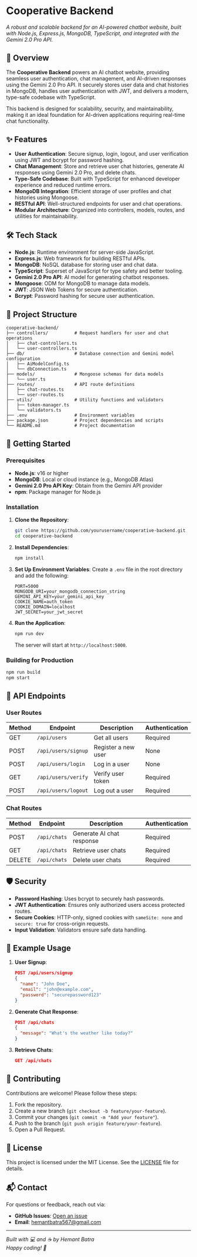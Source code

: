 # Cooperative Backend

*A robust and scalable backend for an AI-powered chatbot website, built with Node.js, Express.js, MongoDB, TypeScript, and integrated with the Gemini 2.0 Pro API.*

## 📖 Overview

The **Cooperative Backend** powers an AI chatbot website, providing seamless user authentication, chat management, and AI-driven responses using the Gemini 2.0 Pro API. It securely stores user data and chat histories in MongoDB, handles user authentication with JWT, and delivers a modern, type-safe codebase with TypeScript.

This backend is designed for scalability, security, and maintainability, making it an ideal foundation for AI-driven applications requiring real-time chat functionality.

## ✨ Features

- **User Authentication**: Secure signup, login, logout, and user verification using JWT and bcrypt for password hashing.
- **Chat Management**: Store and retrieve user chat histories, generate AI responses using Gemini 2.0 Pro, and delete chats.
- **Type-Safe Codebase**: Built with TypeScript for enhanced developer experience and reduced runtime errors.
- **MongoDB Integration**: Efficient storage of user profiles and chat histories using Mongoose.
- **RESTful API**: Well-structured endpoints for user and chat operations.
- **Modular Architecture**: Organized into controllers, models, routes, and utilities for maintainability.

## 🛠️ Tech Stack

- **Node.js**: Runtime environment for server-side JavaScript.
- **Express.js**: Web framework for building RESTful APIs.
- **MongoDB**: NoSQL database for storing user and chat data.
- **TypeScript**: Superset of JavaScript for type safety and better tooling.
- **Gemini 2.0 Pro API**: AI model for generating chatbot responses.
- **Mongoose**: ODM for MongoDB to manage data models.
- **JWT**: JSON Web Tokens for secure authentication.
- **Bcrypt**: Password hashing for secure user authentication.

## 📂 Project Structure

```
cooperative-backend/
├── controllers/          # Request handlers for user and chat operations
│   ├── chat-controllers.ts
│   └── user-controllers.ts
├── db/                   # Database connection and Gemini model configuration
│   ├── AiModelConfig.ts
│   └── dbConnection.ts
├── models/               # Mongoose schemas for data models
│   └── user.ts
├── routes/               # API route definitions
│   ├── chat-routes.ts
│   └── user-routes.ts
├── utils/                # Utility functions and validators
│   ├── token-manager.ts
│   └── validators.ts
├── .env                  # Environment variables
├── package.json          # Project dependencies and scripts
└── README.md             # Project documentation
```

## 🚀 Getting Started

### Prerequisites

- **Node.js**: v16 or higher
- **MongoDB**: Local or cloud instance (e.g., MongoDB Atlas)
- **Gemini 2.0 Pro API Key**: Obtain from the Gemini API provider
- **npm**: Package manager for Node.js

### Installation

1. **Clone the Repository**:
   ```bash
   git clone https://github.com/yourusername/cooperative-backend.git
   cd cooperative-backend
   ```

2. **Install Dependencies**:
   ```bash
   npm install
   ```

3. **Set Up Environment Variables**:
   Create a `.env` file in the root directory and add the following:
   ```env
   PORT=5000
   MONGODB_URI=your_mongodb_connection_string
   GEMINI_API_KEY=your_gemini_api_key
   COOKIE_NAME=auth_token
   COOKIE_DOMAIN=localhost
   JWT_SECRET=your_jwt_secret
   ```

4. **Run the Application**:
   ```bash
   npm run dev
   ```
   The server will start at `http://localhost:5000`.

### Building for Production

```bash
npm run build
npm start
```

## 📡 API Endpoints

### User Routes
| Method | Endpoint             | Description                     | Authentication |
|--------|----------------------|---------------------------------|----------------|
| GET    | `/api/users`         | Get all users                  | Required       |
| POST   | `/api/users/signup`  | Register a new user            | None           |
| POST   | `/api/users/login`   | Log in a user                  | None           |
| GET    | `/api/users/verify`  | Verify user token              | Required       |
| POST   | `/api/users/logout`  | Log out a user                 | Required       |

### Chat Routes
| Method | Endpoint             | Description                     | Authentication |
|--------|----------------------|---------------------------------|----------------|
| POST   | `/api/chats`         | Generate AI chat response       | Required       |
| GET    | `/api/chats`         | Retrieve user chats            | Required       |
| DELETE | `/api/chats`         | Delete user chats              | Required       |


## 🛡️ Security

- **Password Hashing**: Uses bcrypt to securely hash passwords.
- **JWT Authentication**: Ensures only authorized users access protected routes.
- **Secure Cookies**: HTTP-only, signed cookies with `sameSite: none` and `secure: true` for cross-origin requests.
- **Input Validation**: Validators ensure safe data handling.

## 📝 Example Usage

1. **User Signup**:
   ```json
   POST /api/users/signup
   {
     "name": "John Doe",
     "email": "john@example.com",
     "password": "securepassword123"
   }
   ```

2. **Generate Chat Response**:
   ```json
   POST /api/chats
   {
     "message": "What's the weather like today?"
   }
   ```

3. **Retrieve Chats**:
   ```json
   GET /api/chats
   ```

## 🤝 Contributing

Contributions are welcome! Please follow these steps:

1. Fork the repository.
2. Create a new branch (`git checkout -b feature/your-feature`).
3. Commit your changes (`git commit -m "Add your feature"`).
4. Push to the branch (`git push origin feature/your-feature`).
5. Open a Pull Request.

## 📜 License

This project is licensed under the MIT License. See the [LICENSE](LICENSE) file for details.

## 📬 Contact

For questions or feedback, reach out via:
- **GitHub Issues**: [Open an issue](https://github.com/HemantBatra873/Cooperative_Server/issues)
- **Email**: hemantbatra567@gmail.com

---

*Built with 💻 and ☕ by Hemant Batra*  
*Happy coding! 🚀*
